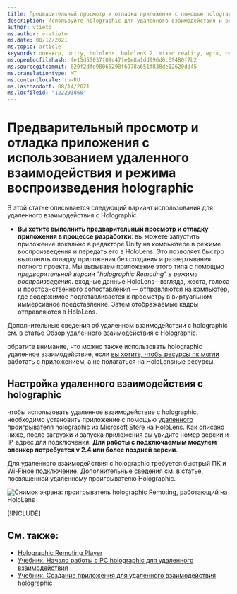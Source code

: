 ```yaml
---
title: Предварительный просмотр и отладка приложения с помощью holographic, удаленного взаимодействия и режима воспроизведения
description: Используйте holographic для удаленного взаимодействия и режима воспроизведения для предварительного просмотра и отладки приложения
author: vtieto
ms.author: v-vtieto
ms.date: 08/12/2021
ms.topic: article
keywords: опенкср, unity, hololens, hololens 2, mixed reality, мртк, смешанная реальность набор средств, дополненная реальность, виртуальная реальность, гарнитуры смешанной реальности, обучение, учебник, начало работы, holographic удаленное взаимодействие, настольный, предварительный просмотр, отладка
ms.openlocfilehash: fe15d55037f09c47fe1e8a1dd996d0c69480f7b2
ms.sourcegitcommit: 820f2dfe98065298f6978a651f838de12620dd45
ms.translationtype: MT
ms.contentlocale: ru-RU
ms.lasthandoff: 08/14/2021
ms.locfileid: "122203860"
---
```

# <a name="preview-and-debug-your-app-using-holographic-remoting-and-play-mode"></a>Предварительный просмотр и отладка приложения с использованием удаленного взаимодействия и режима воспроизведения holographic

В этой статье описывается следующий вариант использования для удаленного взаимодействия с Holographic. 

- **Вы хотите выполнить предварительный просмотр и отладку приложения в процессе разработки**: вы можете запустить приложение локально в редакторе Unity на компьютере в режиме воспроизведения и передать его в HoloLens. Это позволяет быстро выполнить отладку приложения без создания и развертывания полного проекта. Мы вызываем приложение этого типа с помощью _предварительной версии "holographic Remoting" в режиме воспроизведения_. входные данные HoloLens--взгляда, жеста, голоса и пространственного сопоставления — отправляются на компьютер, где содержимое подготавливается к просмотру в виртуальном иммерсивное представление. Затем отображаемые кадры отправляются в HoloLens. 

Дополнительные сведения об удаленном взаимодействии с holographic см. в статье [Обзор удаленного взаимодействия](../platform-capabilities-and-apis/holographic-remoting-overview.md) с Holographic.

обратите внимание, что можно также использовать holographic удаленное взаимодействие, если [вы хотите, чтобы ресурсы пк могли](use-pc-resources.md) работать с приложением, а не полагаться на HoloLensные ресурсы.

## <a name="set-up-holographic-remoting"></a>Настройка удаленного взаимодействия с holographic

чтобы использовать удаленное взаимодействие с holographic, необходимо установить приложение с помощью [удаленного проигрывателя holographic](../platform-capabilities-and-apis/holographic-remoting-player.md) из Microsoft Store на HoloLens. Как описано ниже, после загрузки и запуска приложения вы увидите номер версии и IP-адрес для подключения. **Для работы с подключаемым модулем опенкср потребуется v 2.4 или более поздней версии**.

Для удаленного взаимодействия с holographic требуется быстрый ПК и Wi-Fiное подключение. Дополнительные сведения см. в статье, посвященной удаленному проигрывателю Holographic.

![Снимок экрана: проигрыватель holographic Remoting, работающий на HoloLens](images/openxr-features-img-01.png)

[!INCLUDE[](includes/unity-play-mode.md)]

## <a name="see-also"></a>См. также:
* [Holographic Remoting Player](../platform-capabilities-and-apis/holographic-remoting-player.md)
* [Учебник. Начало работы с PC holographic для удаленного взаимодействия](tutorials/mr-learning-pc-holographic-remoting-01.md)
* [Учебник. Создание приложения для удаленного взаимодействия holographic](tutorials/mr-learning-pc-holographic-remoting-02.md)

